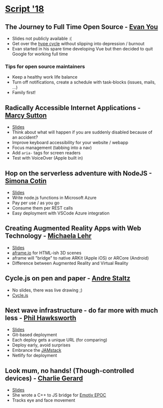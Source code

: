 # [Script '18](https://scriptconf.org/)

## The Journey to Full Time Open Source - [Evan You](https://twitter.com/youyuxi)

- Slides not publicly available :(
- Get over the [hype cycle](https://en.wikipedia.org/wiki/Hype_cycle) without slipping into depression / burnout
- Evan started in his spare time developing Vue but then decided to quit Google for working full time

### Tips for open source maintainers 
- Keep a healthy work life balance
- Turn off notifications, create a schedule with task-blocks (issues, mails, ...)
- Family first!

## Radically Accessible Internet Applications - [Marcy Sutton](https://twitter.com/marcysutton)

- [Slides](https://marcysutton.github.io/radically-accessible/#/)
- Think about what will happen if you are suddenly disabled because of an accident?
- Improve keyboard accessibility for your website / webapp
- Focus management (tabbing into a nav)
- Add `aria-` tags for screen readers
- Test with VoiceOver (Apple built in)


## Hop on the serverless adventure with NodeJS - [Simona Cotin](https://twitter.com/simona_cotin)

- [Slides](https://www.slideshare.net/SimonaCotin/hop-on-the-serverless-adventure)
- Write node.js functions in Microsoft Azure
- Pay per use / as you go
- Consume them per REST calls
- Easy deployment with VSCode Azure integration


## Creating Augmented Reality Apps with Web Technology - [Michaela Lehr](https://twitter.com/FischaelaMeer)

- [Slides](https://www.slideshare.net/geildanke/creating-augmented-reality-apps-with-web-technology)
- [aframe.io](https://aframe.io/) for HTML-ish 3D scenes
- aframe will "bridge" to native ARKit (Apple iOS) or ARCore (Android)
- Difference between Augmented Reality and Virtual Reality

## Cycle.js on pen and paper - [Andre Staltz](https://twitter.com/andrestaltz)

- No slides, there was live drawing ;) 
- [Cycle.js](https://cycle.js.org/)

## Next wave infrastructure - do far more with much less - [Phil Hawksworth](https://twitter.com/philhawksworth)

- [Slides](https://speakerdeck.com/philhawksworth/next-wave-infrastructure)
- Git-based deployment
- Each deploy gets a unique URL (for comparing)
- Deploy early, avoid surprises
- Embrance the [JAMstack](https://jamstack.org)
- Netlify for deployment


## Look mum, no hands! (Though-controlled devices) - [Charlie Gerard](https://twitter.com/devdevcharlie)

- [Slides](https://docs.google.com/presentation/d/1u--6HxfFtC5ursmrU2AlvlZBpXJdwUdC6aI4OCIxQiA/edit#slide=id.g12b62d05e7_0_5)
- She wrote a C++ to JS bridge for [Emotiv EPOC](https://www.emotiv.com/epoc/) 
- Tracks eye and face movement